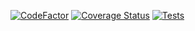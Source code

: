 [![CodeFactor](https://www.codefactor.io/repository/github/techmmunity/unique-login-system-bff/badge)](https://www.codefactor.io/repository/github/techmmunity/unique-login-system-bff) <space> [![Coverage Status](https://coveralls.io/repos/github/techmmunity/unique-login-system/badge.svg?branch=master)](https://coveralls.io/github/techmmunity/unique-login-system?branch=master) <space> [![Tests](https://github.com/techmmunity/unique-login-system/workflows/tests/badge.svg)]()
